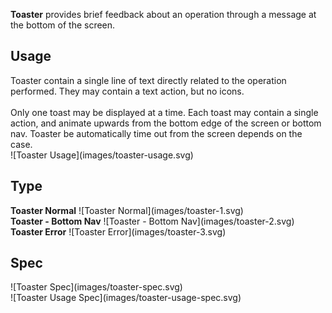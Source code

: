 **Toaster** provides brief feedback about an operation through a message at the bottom of the screen.

## Usage
<div data-insert-component="ImageGrid">
  <div class="mb-16">
    Toaster contain a single line of text directly related to the operation performed. They may contain a text action, but no icons.
    <br /> <br />
    Only one toast may be displayed at a time. Each toast may contain a single action, and animate upwards from the bottom edge of the screen or bottom nav. Toaster be automatically time out from the screen depends on the case.
  </div>
  <div class="img-block">
    ![Toaster Usage](images/toaster-usage.svg)
  </div>
</div>

## Type

<div data-insert-component="ImageGrid">
  <div class="img-block">
     <b class="display-block mb-16">Toaster Normal</b>
    ![Toaster Normal](images/toaster-1.svg)
  </div>
  <div class="img-block">
     <b class="display-block mb-16">Toaster - Bottom Nav</b>
    ![Toaster - Bottom Nav](images/toaster-2.svg)
  </div>
  <div class="img-block">
     <b class="display-block mb-16">Toaster Error</b>
    ![Toaster Error](images/toaster-3.svg)
  </div>
</div>

## Spec

<div data-insert-component="ImageGrid">
  <div class="img-block">
    ![Toaster Spec](images/toaster-spec.svg)
    <div class="img-width-initial mt-16">
      ![Toaster Usage Spec](images/toaster-usage-spec.svg)
    </div>
  </div>
  <div>
  </div>
  <div>
  </div>
</div>
